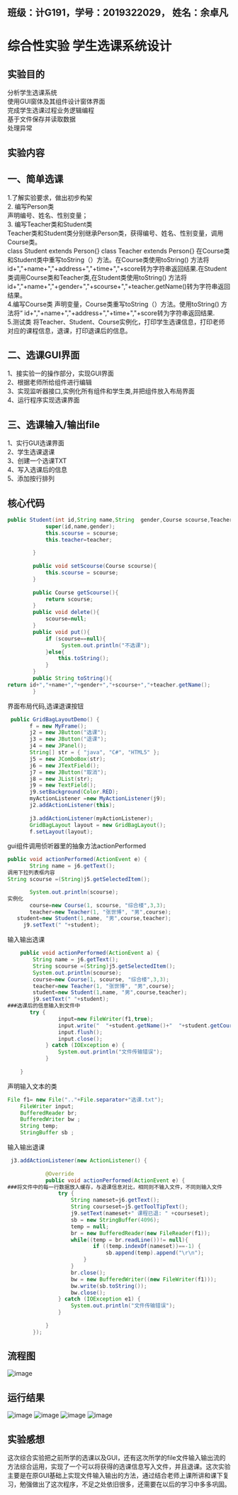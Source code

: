 班级：计G191，学号：2019322029， 姓名：余卓凡
---
综合性实验  学生选课系统设计
===
实验目的
---
分析学生选课系统<br/>
使用GUI窗体及其组件设计窗体界面<br/>
完成学生选课过程业务逻辑编程<br/>
基于文件保存并读取数据<br/>
处理异常<br/>

实验内容
---
一、简单选课
---
1.了解实验要求，做出初步构架<br/>
2. 编写Person类<br/>
声明编号、姓名、性别变量；<br/>
3. 编写Teacher类和Student类<br/>
Teacher类和Student类分别继承Person类，获得编号、姓名、性别变量，调用Course类。<br/>
class Student extends Person{}
class Teacher extends Person{}
在Course类和Student类中重写toString（）方法。在Course类使用toString() 方法将id+","+name+","+address+","+time+","+score转为字符串返回结果.在Student类调用Course类和Teacher类,在Student类使用toString() 方法将id+","+name+","+gender+","+scourse+","+teacher.getName()转为字符串返回结果。<br/>
4.编写Course类
声明变量，Course类重写toString（）方法。使用toString() 方法将“ id+","+name+","+address+","+time+","+score转为字符串返回结果.<br/>
5.测试类
将Teacher、Student、Course实例化，打印学生选课信息，打印老师对应的课程信息，退课，打印退课后的信息。<br/>

二、选课GUI界面
---

1、接实验一的操作部分，实现GUI界面<br/>
2、根据老师所给组件进行编辑<br/>
3、实现监听器接口,实例化所有组件和学生类,并把组件放入布局界面<br/>
4、运行程序实现选课界面<br/>



三、选课输入/输出file
---
1、实行GUI选课界面<br/>
2、学生选课退课<br/>
3、创建一个选课TXT<br/>
4、写入选课后的信息<br/>
5、添加按行排列<br/>

核心代码
---

```java
public Student(int id,String name,String  gender,Course scourse,Teacher teacher){
			super(id,name,gender);
			this.scourse = scourse;
			this.teacher=teacher;
			
		}
		
		public void setScourse(Course scourse){
			this.scourse = scourse;	
		}	
		
		public Course getScourse(){
			return scourse;	
		}
		public void delete(){
			scourse=null;
		}
		public void put(){
			if (scourse==null){
				 System.out.println("不选课");
			}else{
				this.toString();
			}
		}
		public String toString(){
return id+","+name+","+gender+","+scourse+","+teacher.getName();
		}
 ```
 界面布局代码,选课退课按钮
 ```java
  public GridBagLayoutDemo() {
    	f = new MyFrame();
        j2 = new JButton("选课");
        j3 = new JButton("退课");
        j4 = new JPanel();
        String[] str = { "java", "C#", "HTML5" };
        j5 = new JComboBox(str);
        j6 = new JTextField();
        j7 = new JButton("取消");
        j8 = new JList(str);
        j9 = new TextField();
        j9.setBackground(Color.RED);
        myActionListener =new MyActionListener(j9);
        j2.addActionListener(this);
       
        j3.addActionListener(myActionListener);
        GridBagLayout layout = new GridBagLayout();
        f.setLayout(layout);
 ```
 gui组件调用侦听器里的抽象方法actionPerformed
 ```java
 public void actionPerformed(ActionEvent e) {
		String name = j6.getText();
调用下拉列表框内容
String scourse =(String)j5.getSelectedItem();

		System.out.println(scourse);
实例化
		course=new Course(1, scourse, "综合楼",3,3);
		teacher=new Teacher(1, "张世博", "男",course);
	student=new Student(1,name, "男",course,teacher);	   
      j9.setText(" "+student);	
```
输入输出选课
```java
	public void actionPerformed(ActionEvent a) {
		String name = j6.getText();
		String scourse =(String)j5.getSelectedItem();
		System.out.println(scourse);
		course=new Course(1, scourse, "综合楼",3,3);
		teacher=new Teacher(1, "张世博", "男",course);
		student=new Student(1,name, "男",course,teacher);	   
        j9.setText(" "+student);
###选课后的信息输入到文件中    	   
	   try {
      	    	input=new FileWriter(f1,true);
      	    	input.write("  "+student.getName()+"  "+student.getCourse()+"  "+student.getTeather()+"\n");
      	    	input.flush();
      	    	input.close();
			} catch (IOException e) {
				System.out.println("文件传输错误");
			}
		
	}
  ```


声明输入文本的类
```java
File f1= new File(".."+File.separator+"选课.txt"); 
	FileWriter input;
	BufferedReader br;
	BufferedWriter bw ;
	String temp;
	StringBuffer sb ;
```





输入输出退课
```java
 j3.addActionListener(new ActionListener() {
			
			@Override
			public void actionPerformed(ActionEvent e) {
###将文件中的每一行数据放入缓存，与退课信息对比，相同则不输入文件，不同则输入文件				
				try {
					String nameset=j6.getText();
				    String courseset=j5.getToolTipText();
					j9.setText(nameset+" 课程已退: " +courseset);				
					sb = new StringBuffer(4096);
					temp = null;
					br = new BufferedReader(new FileReader(f1)); 
					while((temp = br.readLine())!= null){ 
					       if ((temp.indexOf(nameset))==-1) {
					    	   sb.append(temp).append("\r\n");
						}       
					} 
					br.close(); 
					bw = new BufferedWriter((new FileWriter(f1))); 
					bw.write(sb.toString()); 
					bw.close();
				} catch (IOException e1) {
					System.out.println("文件传输错误");
				}
				
			}
		});
```

流程图
---
![image](https://github.com/yuzhuofan21/file/blob/master/%E6%B5%81%E7%A8%8B%E5%9B%BE.png)

运行结果
---
![image](https://github.com/yuzhuofan21/file/blob/master/%E9%80%89%E8%AF%BE%E8%BE%93%E5%85%A5%E6%96%87%E4%BB%B6.png)
![image](https://github.com/yuzhuofan21/file/blob/master/%E9%80%89%E8%AF%BE%E6%96%87%E4%BB%B6.png)
![image](https://github.com/yuzhuofan21/file/blob/master/%E7%BB%93%E6%9E%9C.png)
![image](https://github.com/yuzhuofan21/file/blob/master/%E7%BB%93%E6%9E%9C1.png)

实验感想
---

   这次综合实验把之前所学的选课以及GUI，还有这次所学的file文件输入输出流的方法综合运用，实现了一个可以将获得的选课信息写入文件，并且退课。这次实验主要是在原GUI基础上实现文件输入输出的方法，通过结合老师上课所讲和课下复习，勉强做出了这次程序，不足之处依旧很多，还需要在以后的学习中多多巩固。
